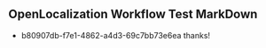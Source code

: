 ## OpenLocalization Workflow Test MarkDown
* b80907db-f7e1-4862-a4d3-69c7bb73e6ea thanks!

<!--HONumber=Sep16_HO1-->


